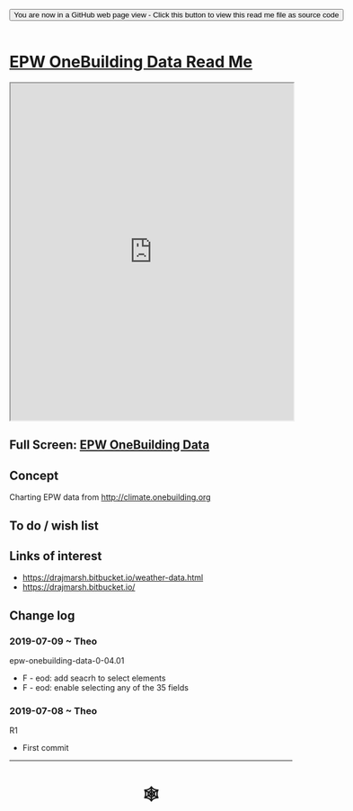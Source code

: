 <span style=display:none; >[You are now in a GitHub source code view - click this link to view Read Me file as a web page](https://www.ladybug.tools/spider/index.html#cookbook/epw-data-onebuilding/README.md "View file as a web page." ) </span>
<div><input type=button class="btn btn-secondary btn-sm" onclick="window.location.href='https://github.com/ladybug-tools/spider/blob/master/cookbook/epw-data-onebuilding/README.md'";
value='You are now in a GitHub web page view - Click this button to view this read me file as source code' ></div>

<br>

# [EPW OneBuilding Data Read Me]( #cookbook/epw-data-onebuilding/README.md )


<iframe src=https://www.ladybug.tools/spider/cookbook/epw-data-onebuilding/index.html width=100% height=600px >Iframes are not viewable in GitHub source code view</iframe>


## Full Screen: [EPW OneBuilding Data ]( https://ladybug-tools.github.io/spider/cookbook/epw-data-onebuilding/index.html )


## Concept

Charting EPW data from http://climate.onebuilding.org

## To do / wish list


## Links of interest

* https://drajmarsh.bitbucket.io/weather-data.html
* https://drajmarsh.bitbucket.io/

## Change log

### 2019-07-09 ~ Theo

epw-onebuilding-data-0-04.01

* F - eod: add seacrh to select elements
* F - eod: enable selecting any of the 35 fields

### 2019-07-08 ~ Theo

R1

* First commit

***

# <center title="hello!" ><a href=javascript:window.scrollTo(0,0); style=text-decoration:none; > &#x1f578; </a></center>

